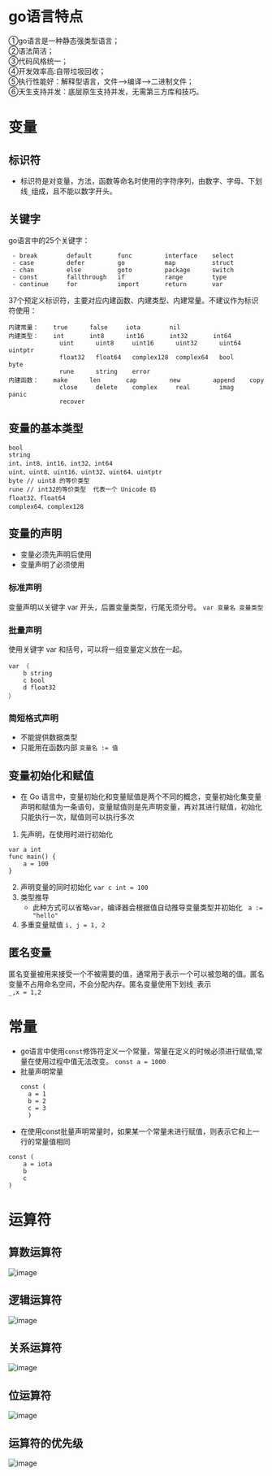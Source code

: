 # go语言特点
①go语言是一种静态强类型语言；   
②语法简洁；  
③代码风格统一；  
④开发效率高:自带垃圾回收；  
⑤执行性能好：解释型语言，文件-->编译-->二进制文件；  
⑥天生支持并发：底层原生支持并发，无需第三方库和技巧。  
# 变量

## 标识符

 - 标识符是对变量，方法，函数等命名时使用的字符序列，由数字、字母、下划线`_`组成，且不能以数字开头。
## 关键字    
go语言中的25个关键字： 


	 - break        default       func         interface    select
	 - case         defer         go           map          struct
	 - chan         else          goto         package      switch
	 - const        fallthrough   if           range        type
	 - continue     for           import       return       var
37个预定义标识符，主要对应内建函数、内建类型、内建常量。不建议作为标识符使用：

	内建常量：    true      false     iota        nil
	内建类型：    int       int8      int16       int32       int64  
                  uint      uint8     uint16      uint32      uint64   uintptr
                  float32   float64   complex128  complex64   bool      byte   
				  rune      string    error
    内建函数：    make      len       cap         new         append    copy
	              close     delete    complex     real        imag      panic       
				  recover
## 变量的基本类型  

    bool
    string
    int、int8、int16、int32、int64
    uint、uint8、uint16、uint32、uint64、uintptr
    byte // uint8 的等价类型
    rune // int32的等价类型  代表一个 Unicode 码
    float32、float64
    complex64、complex128

## 变量的声明
* 变量必须先声明后使用 
* 变量声明了必须使用  

### 标准声明  
 变量声明以关键字 var 开头，后置变量类型，行尾无须分号。 
`var 变量名 变量类型`
### 批量声明  
使用关键字 var 和括号，可以将一组变量定义放在一起。   
```
var （
	b string
	c bool
	d float32
）
```
### 简短格式声明 
*  不能提供数据类型
*   只能用在函数内部
`变量名 := 值`
## 变量初始化和赋值
* 在 Go 语言中，变量初始化和变量赋值是两个不同的概念，变量初始化集变量声明和赋值为一条语句，变量赋值则是先声明变量，再对其进行赋值，初始化只能执行一次，赋值则可以执行多次
1. 先声明，在使用时进行初始化
```
var a int
func main() {
	a = 100
}
```
2. 声明变量的同时初始化 
`var c int = 100`
3. 类型推导
	* 此种方式可以省略`var`，编译器会根据值自动推导变量类型并初始化
 ` a := "hello"`
4. 多重变量赋值
 `i, j = 1, 2`
 ## 匿名变量
 匿名变量被用来接受一个不被需要的值，通常用于表示一个可以被忽略的值。匿名变量不占用命名空间，不会分配内存。匿名变量使用下划线`_`表示  
 `_,x = 1,2`
# 常量
* go语言中使用`const`修饰符定义一个常量，常量在定义的时候必须进行赋值,常量在使用过程中值无法改变。
`const a = 1000`
* 批量声明常量  
  ```
  const (
	a = 1
	b = 2
	c = 3
	)
  ```
 * 在使用const批量声明常量时，如果某一个常量未进行赋值，则表示它和上一行的常量值相同 
```
const (
	a = iota
	b
	c
)
```
# 运算符
## 算数运算符
![image](./images/1623168865323.png)
## 逻辑运算符
![image](./images/1623168809864.png)
## 关系运算符
![image](./images/1623168852139.png)
## 位运算符
![image
](./images/1623168662589.png)
## 运算符的优先级
![image](./images/1623168921037.png)

